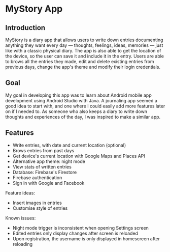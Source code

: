 # MyStory App

## Introduction
MyStory is a diary app that allows users to write down entries documenting anything they want every day — thoughts, feelings, ideas, memories — just like 
with a classic physical diary. The app is also able to get the location of the device, so the user can save it and include it in the entry. Users are able 
to brows all the entries they made, edit and delete existing entries from previous days, change the app's theme and modify their login credentials.

## Goal
My goal in developing this app was to learn about Android mobile app development using Android Studio with Java. A journaling app seemed a good idea to 
start with, and one where I could easily add more features later on if I needed to. As someone who also keeps a diary to write down thoughts and 
experiences of the day, I was inspired to make a similar app.

## Features
* Write entries, with date and current location (optional)
* Brows entries from past days
* Get device's current location with Google Maps and Places API
* Alternative app theme: night mode
* View stats of written entries 
* Database: Firebase's Firestore
* Firebase authentication 
* Sign in with Google and Facebook

Feature ideas:
* Insert images in entries
* Customise style of entries

Known issues: 
* Night mode trigger is inconsistent when opening Settings screen
* Edited entries only display changes after screen is reloaded
* Upon registration, the username is only displayed in homescreen after reloading
